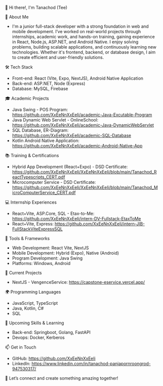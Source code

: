 👋 Hi there!, I'm Tanachod (Tee) 

🌟 About Me 
- I'm a junior full-stack developer with a strong foundation in web and mobile development. I’ve worked on real-world projects through internships, 
academic work, and hands-on training, gaining experience in React, Node.js, ASP.NET, and Android Native.
I enjoy solving problems, building scalable applications, and continuously learning new technologies. 
Whether it's frontend, backend, or database design, I aim to create efficient and user-friendly solutions.

🛠️ Tech Stack 
- Front-end: React (Vite, Expo, NextJS), Android Native Application
- Back-end: ASP.NET, Node (Express)
- Database: MySQL, Firebase

🎓 Academic Projects
- Java Swing - POS Program: https://github.com/XxEeNnXxEeIi/academic-Java-Excutable-Program
- Java Dynamic Web Servlet - OnlineSchool: https://github.com/XxEeNnXxEeIi/academic-Java-DynamicWebServlet
- SQL Database, ER-Diagram: https://github.com/XxEeNnXxEeIi/academic-SQL-Database
- Kotlin Android Native Application: https://github.com/XxEeNnXxEeIi/academic-Android-Native-App

📚 Training & Certifications
- Hybrid App Development (React+Expo) - DSD Certificate: https://github.com/XxEeNnXxEeIi/XxEeNnXxEeIi/blob/main/Tanachod_ReactTypescripts_CERT.pdf
- Microcomputer Service - DSD Certificate: https://github.com/XxEeNnXxEeIi/XxEeNnXxEeIi/blob/main/Tanachod_MicroComputerService_CERT.pdf

💻 Internship Experiences
- React+Vite, ASP.Core, SQL - Etax-to-Me: https://github.com/XxEeNnXxEeIi/intern-DV-Fullstack-EtaxToMe
- React+Vite, Express:  https://github.com/XxEeNnXxEeIi/intern-JIB-FullStackViteExpressSQL

🚀 Tools & Frameworks
- Web Development: React Vite, NextJS
- Mobile Development: Hybrid (Expo), Native (Android)
- Program Development: Java Swing
- Platforms: Windows, Android

🔭 Current Projects
- NextJS - VengenceService: https://capstone-eservice.vercel.app/

🌍 Programming Languages
- JavaScript, TypeScript
- Java, Kotlin, C#
- SQL

💼 Upcoming Skills & Learning
- Back-end: Springboot, Golang, FastAPI
- Devops: Docker, Kerberos

📫 Get in Touch 
- GitHub: https://github.com/XxEeNnXxEeIi
- LinkedIn: https://www.linkedin.com/in/tanachod-panjapornroongrod-947530317/

👋 Let’s connect and create something amazing together! 
